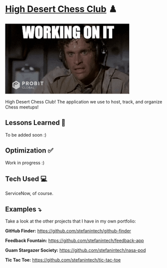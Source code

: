 # <a target="_blank" href="#">High Desert Chess Club</a> ♟️
<a href="#" target="_blank"><img src="https://github.com/stefanintech/studioscape/blob/main/src/assets/gif/working-on-it.gif"></a>

High Desert Chess Club! The application we use to host, track, and organize Chess meetups!

## Lessons Learned 💭
To be added soon :)

## Optimization ✅
Work in progress :)

## Tech Used 💻

ServiceNow, of course.

## Examples ⤵️
Take a look at the other projects that I have in my own portfolio:

**GitHub Finder:** https://github.com/stefanintech/github-finder

**Feedback Fountain:** https://github.com/stefanintech/feedback-app

**Guam Stargazer Society:** https://github.com/stefanintech/nasa-pod

**Tic Tac Toe:** https://github.com/stefanintech/tic-tac-toe

